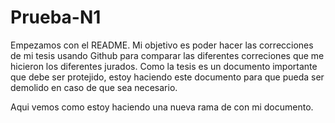 # Prueba-N1

Empezamos con el README. Mi objetivo es poder hacer las correcciones de mi tesis usando Github para comparar las diferentes correciones que me hicieron los diferentes jurados. Como la tesis es un documento importante que debe ser protejido, estoy haciendo este documento para que pueda ser demolido en caso de que sea necesario.

Aqui vemos como estoy haciendo una nueva rama de con mi documento. 
